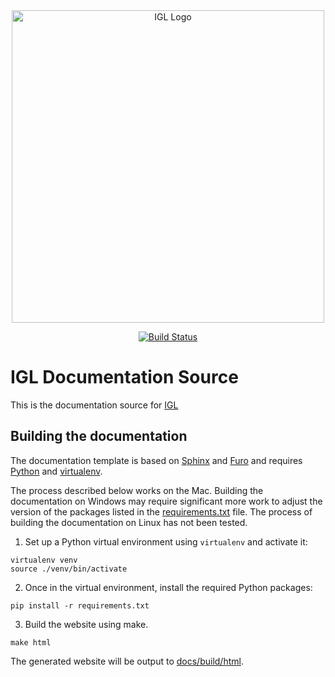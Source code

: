 <div align="center">
  <picture>
    <source media="(prefers-color-scheme: dark)" srcset="https://github.com/facebook/igl/blob/main/.github/igl-full-color-white.svg?raw=true">
    <source media="(prefers-color-scheme: light)" srcset="https://github.com/facebook/igl/blob/main/.github/igl-full-color-black.svg?raw=true">
    <img alt="IGL Logo" src=".github/igl-full-color-black.svg" width="500">
  </picture>

  [![Build Status](https://github.com/facebook/igl/actions/workflows/doc-build.yml/badge.svg)](https://github.com/facebook/igl/actions)

</div>

IGL Documentation Source
========================

This is the documentation source for [IGL](https://www.github.com/facebook/igl)

## Building the documentation

The documentation template is based on [Sphinx](https://www.sphinx-doc.org/) and [Furo](https://github.com/pradyunsg/furo)
and requires [Python](https://www.python.org/) and [virtualenv](https://virtualenv.pypa.io/en/latest/).

The process described below works on the Mac. Building the documentation on Windows may require significant more work to adjust the version
of the packages listed in the [requirements.txt](https://github.com/facebook/igl/blob/main/docs/requirements.txt) file.
The process of building the documentation on Linux has not been tested.

1. Set up a Python virtual environment using `virtualenv` and activate it:
```shell-script
virtualenv venv
source ./venv/bin/activate
```

2. Once in the virtual environment, install the required Python packages:
```shell-script
pip install -r requirements.txt
```

3. Build the website using make.
```shell-script
make html
```

The generated website will be output to [docs/build/html](https://github.com/facebook/igl/tree/gh-pages).
